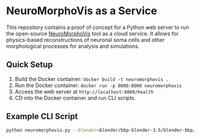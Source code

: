 # NeuroMorphoVis as a Service

This repository contains a proof of concept for a Python web server to run the open-source [NeuroMorphoVis](https://github.com/BlueBrain/NeuroMorphoVis) tool as a cloud service. It allows for physics-based reconstructions of neuronal soma cells and other morphological processes for analysis and simulations.

## Quick Setup

1. Build the Docker container: `docker build -t neuromorphovis .`
2. Run the Docker container: `docker run -p 8000:8000 neuromorphovis`
3. Access the web server at `http://localhost:8000/health`
4. CD into the Docker container and run CLI scripts.

## Example CLI Script

```bash
python neuromorphovis.py --blender=blender/bbp-blender-3.5/blender-bbp/blender --input=file --morphology-file=files/example-morphology.swc --export-soma-mesh-blend --export-soma-mesh-obj --output-directory=$(pwd)/output
```
